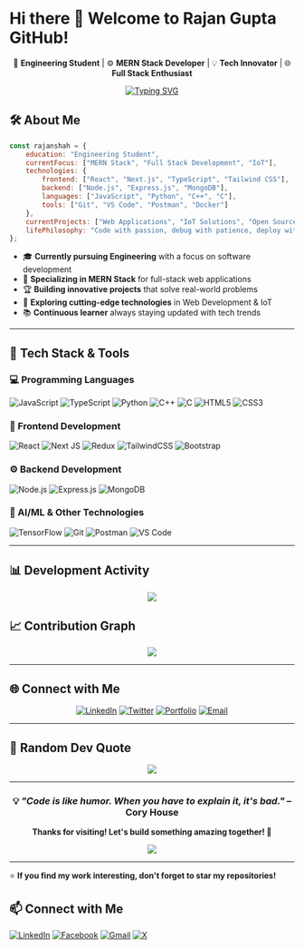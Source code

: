 # Hi there 👋 Welcome to Rajan Gupta GitHub!

<div align="center">
  
  🚀 **Engineering Student** | ⚙️ **MERN Stack Developer** | 💡 **Tech Innovator** | 🌐 **Full Stack Enthusiast**
  
  [![Typing SVG](https://readme-typing-svg.herokuapp.com?font=Fira+Code&size=22&pause=1000&color=F75C7E&center=true&vCenter=true&width=600&lines=Welcome+to+my+GitHub+Profile!;MERN+Stack+Developer;Always+learning+new+technologies;Building+innovative+solutions)](https://git.io/typing-svg)
  
</div>

 

## 🛠️ About Me

```javascript
const rajanshah = {
    education: "Engineering Student",
    currentFocus: ["MERN Stack", "Full Stack Development", "IoT"],
    technologies: {
        frontend: ["React", "Next.js", "TypeScript", "Tailwind CSS"],
        backend: ["Node.js", "Express.js", "MongoDB"],
        languages: ["JavaScript", "Python", "C++", "C"],
        tools: ["Git", "VS Code", "Postman", "Docker"]
    },
    currentProjects: ["Web Applications", "IoT Solutions", "Open Source Contributions"],
    lifePhilosophy: "Code with passion, debug with patience, deploy with confidence! 🚀"
};
```

- 🎓 **Currently pursuing Engineering** with a focus on software development
- 🤖 **Specializing in MERN Stack** for full-stack web applications
- 🏆 **Building innovative projects** that solve real-world problems
- 🚀 **Exploring cutting-edge technologies** in Web Development & IoT
- 📚 **Continuous learner** always staying updated with tech trends
 
---

## 🚀 Tech Stack & Tools

### 💻 Programming Languages
![JavaScript](https://img.shields.io/badge/JavaScript-F7DF1E?style=for-the-badge&logo=javascript&logoColor=black)
![TypeScript](https://img.shields.io/badge/typescript-%23007ACC.svg?style=for-the-badge&logo=typescript&logoColor=white)
![Python](https://img.shields.io/badge/python-3670A0?style=for-the-badge&logo=python&logoColor=ffdd54)
![C++](https://img.shields.io/badge/c++-%2300599C.svg?style=for-the-badge&logo=c%2B%2B&logoColor=white)
![C](https://img.shields.io/badge/C-00599C?style=for-the-badge&logo=c&logoColor=white)
![HTML5](https://img.shields.io/badge/html5-%23E34F26.svg?style=for-the-badge&logo=html5&logoColor=white)
![CSS3](https://img.shields.io/badge/css3-%231572B6.svg?style=for-the-badge&logo=css3&logoColor=white)

### 🎨 Frontend Development
![React](https://img.shields.io/badge/react-%2320232a.svg?style=for-the-badge&logo=react&logoColor=%2361DAFB)
![Next JS](https://img.shields.io/badge/Next-black?style=for-the-badge&logo=next.js&logoColor=white)
![Redux](https://img.shields.io/badge/redux-%23593d88.svg?style=for-the-badge&logo=redux&logoColor=white)
![TailwindCSS](https://img.shields.io/badge/tailwindcss-%2338B2AC.svg?style=for-the-badge&logo=tailwind-css&logoColor=white)
![Bootstrap](https://img.shields.io/badge/bootstrap-%238511FA.svg?style=for-the-badge&logo=bootstrap&logoColor=white)

### ⚙️ Backend Development
![Node.js](https://img.shields.io/badge/Node.js-43853D?style=for-the-badge&logo=node.js&logoColor=white)
![Express.js](https://img.shields.io/badge/Express.js-000000?style=for-the-badge&logo=express&logoColor=white)
![MongoDB](https://img.shields.io/badge/MongoDB-4EA94B?style=for-the-badge&logo=mongodb&logoColor=white)

### 🤖 AI/ML & Other Technologies
![TensorFlow](https://img.shields.io/badge/TensorFlow-FF6F00?style=for-the-badge&logo=tensorflow&logoColor=white)
![Git](https://img.shields.io/badge/git-%23F05033.svg?style=for-the-badge&logo=git&logoColor=white)
![Postman](https://img.shields.io/badge/Postman-FF6C37?style=for-the-badge&logo=postman&logoColor=white)
![VS Code](https://img.shields.io/badge/Visual%20Studio%20Code-0078d7.svg?style=for-the-badge&logo=visual-studio-code&logoColor=white)

---

## 📊 Development Activity

<div align="center">
  <img src="https://github-readme-activity-graph.vercel.app/graph?username=rajanshah23&theme=radical&hide_border=true" />
</div>

<!--## 🔥 Featured Projects -->

<!--<div align="center"> -->

<!-- Replace these with your actual repository names -->
<!-- [![ReadMe Card](https://github-readme-stats.vercel.app/api/pin/?username=rajanshah23&repo=your-repo-name&theme=radical)](https://github.com/rajanshah23/your-repo-name) -->

<!-- **🚧 Coming Soon - Featured projects will be showcased here!**

</div>  -->

 

## 📈 Contribution Graph

<div align="center">
  <img src="https://github-readme-streak-stats.herokuapp.com/?user=rajanshah23&theme=radical&hide_border=true" />
</div>

---

## 🌐 Connect with Me

<div align="center">

<!-- Update these links with your actual profiles -->
[![LinkedIn](https://img.shields.io/badge/LinkedIn-%230077B5.svg?style=for-the-badge&logo=linkedin&logoColor=white)](https://linkedin.com/in/rajanshah23)
[![Twitter](https://img.shields.io/badge/Twitter-%231DA1F2.svg?style=for-the-badge&logo=Twitter&logoColor=white)](https://twitter.com/rajanshah23)
[![Portfolio](https://img.shields.io/badge/Portfolio-%23000000.svg?style=for-the-badge&logo=firefox&logoColor=#FF7139)](https://rajanshah23.github.io)
[![Email](https://img.shields.io/badge/Gmail-D14836?style=for-the-badge&logo=gmail&logoColor=white)](mailto:rajanshah23@gmail.com)

</div>

---

## 💭 Random Dev Quote

<div align="center">
  
![](https://quotes-github-readme.vercel.app/api?type=horizontal&theme=radical)

</div>

---

<div align="center">
  
  ### 💡 *"Code is like humor. When you have to explain it, it's bad."* – Cory House
  
  **Thanks for visiting! Let's build something amazing together! 🚀**
  
  [![](https://visitcount.itsvg.in/api?id=rajanshah23&icon=0&color=0)](https://visitcount.itsvg.in)
  
</div>

---

⭐️ **If you find my work interesting, don't forget to star my repositories!**
## 📫 Connect with Me  
[![LinkedIn](https://img.shields.io/badge/LinkedIn-0077B5?style=for-the-badge&logo=linkedin&logoColor=white)](https://www.linkedin.com/in/rajan-kumar-gupta-16696532b/)
[![Facebook](https://img.shields.io/badge/Facebook-1877F2?style=for-the-badge&logo=facebook&logoColor=white)](https://www.facebook.com/profile.php?id=100025673313334)
[![Gmail](https://img.shields.io/badge/Email-D14836?style=for-the-badge&logo=gmail&logoColor=white)](mailto:shahrajan774@gmail.com)
[![X](https://img.shields.io/badge/X-black.svg?logo=X&logoColor=white)](https://x.com/Rajansh26003523)
